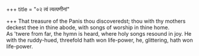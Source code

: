 +++
title = "०२ त्वं त्यत्पणीनां"

+++
That treasure of the Panis thou discoveredst; thou with thy mothers deckest thee in thine abode, with songs of worship in thine home.  
     As 'twere from far, the hymn is heard, where holy songs resound in joy. He with the ruddy-hued, threefold hath won life-power, he, glittering, hath won life-power.